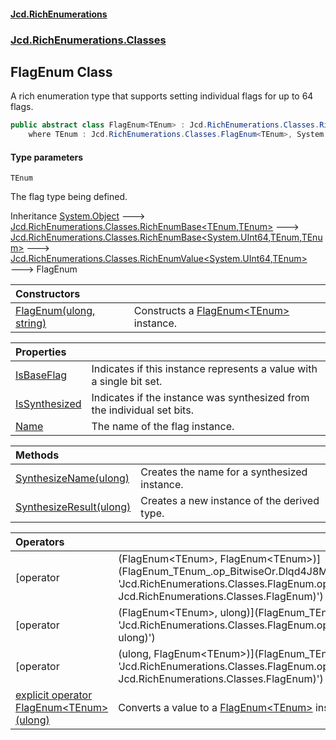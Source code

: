 #### [Jcd.RichEnumerations](index.md 'index')
### [Jcd.RichEnumerations.Classes](Jcd.RichEnumerations.Classes.md 'Jcd.RichEnumerations.Classes')

## FlagEnum<TEnum> Class

A rich enumeration type that supports setting individual flags for up to 64 flags.

```csharp
public abstract class FlagEnum<TEnum> : Jcd.RichEnumerations.Classes.RichEnumValue<ulong, TEnum>
    where TEnum : Jcd.RichEnumerations.Classes.FlagEnum<TEnum>, System.IEquatable<TEnum>, Jcd.RichEnumerations.IValueProvider<ulong>, new()
```
#### Type parameters

<a name='Jcd.RichEnumerations.Classes.FlagEnum_TEnum_.TEnum'></a>

`TEnum`

The flag type being defined.

Inheritance [System.Object](https://docs.microsoft.com/en-us/dotnet/api/System.Object 'System.Object') &#129106; [Jcd.RichEnumerations.Classes.RichEnumBase&lt;](RichEnumBase_TEnumeration,TEnumeratedItem_.md 'Jcd.RichEnumerations.Classes.RichEnumBase<TEnumeration,TEnumeratedItem>')[TEnum](FlagEnum_TEnum_.md#Jcd.RichEnumerations.Classes.FlagEnum_TEnum_.TEnum 'Jcd.RichEnumerations.Classes.FlagEnum<TEnum>.TEnum')[,](RichEnumBase_TEnumeration,TEnumeratedItem_.md 'Jcd.RichEnumerations.Classes.RichEnumBase<TEnumeration,TEnumeratedItem>')[TEnum](FlagEnum_TEnum_.md#Jcd.RichEnumerations.Classes.FlagEnum_TEnum_.TEnum 'Jcd.RichEnumerations.Classes.FlagEnum<TEnum>.TEnum')[&gt;](RichEnumBase_TEnumeration,TEnumeratedItem_.md 'Jcd.RichEnumerations.Classes.RichEnumBase<TEnumeration,TEnumeratedItem>') &#129106; [Jcd.RichEnumerations.Classes.RichEnumBase&lt;](RichEnumBase_TValue,TEnumeration,TEnumeratedItem_.md 'Jcd.RichEnumerations.Classes.RichEnumBase<TValue,TEnumeration,TEnumeratedItem>')[System.UInt64](https://docs.microsoft.com/en-us/dotnet/api/System.UInt64 'System.UInt64')[,](RichEnumBase_TValue,TEnumeration,TEnumeratedItem_.md 'Jcd.RichEnumerations.Classes.RichEnumBase<TValue,TEnumeration,TEnumeratedItem>')[TEnum](FlagEnum_TEnum_.md#Jcd.RichEnumerations.Classes.FlagEnum_TEnum_.TEnum 'Jcd.RichEnumerations.Classes.FlagEnum<TEnum>.TEnum')[,](RichEnumBase_TValue,TEnumeration,TEnumeratedItem_.md 'Jcd.RichEnumerations.Classes.RichEnumBase<TValue,TEnumeration,TEnumeratedItem>')[TEnum](FlagEnum_TEnum_.md#Jcd.RichEnumerations.Classes.FlagEnum_TEnum_.TEnum 'Jcd.RichEnumerations.Classes.FlagEnum<TEnum>.TEnum')[&gt;](RichEnumBase_TValue,TEnumeration,TEnumeratedItem_.md 'Jcd.RichEnumerations.Classes.RichEnumBase<TValue,TEnumeration,TEnumeratedItem>') &#129106; [Jcd.RichEnumerations.Classes.RichEnumValue&lt;](RichEnumValue_TValue,TEnum_.md 'Jcd.RichEnumerations.Classes.RichEnumValue<TValue,TEnum>')[System.UInt64](https://docs.microsoft.com/en-us/dotnet/api/System.UInt64 'System.UInt64')[,](RichEnumValue_TValue,TEnum_.md 'Jcd.RichEnumerations.Classes.RichEnumValue<TValue,TEnum>')[TEnum](FlagEnum_TEnum_.md#Jcd.RichEnumerations.Classes.FlagEnum_TEnum_.TEnum 'Jcd.RichEnumerations.Classes.FlagEnum<TEnum>.TEnum')[&gt;](RichEnumValue_TValue,TEnum_.md 'Jcd.RichEnumerations.Classes.RichEnumValue<TValue,TEnum>') &#129106; FlagEnum<TEnum>

| Constructors | |
| :--- | :--- |
| [FlagEnum(ulong, string)](FlagEnum_TEnum_..ctor.0Y0EP1PZf/Tcrc/7hqGjlA.md 'Jcd.RichEnumerations.Classes.FlagEnum<TEnum>.FlagEnum(ulong, string)') | Constructs a [FlagEnum&lt;TEnum&gt;](FlagEnum_TEnum_.md 'Jcd.RichEnumerations.Classes.FlagEnum<TEnum>') instance. |

| Properties | |
| :--- | :--- |
| [IsBaseFlag](FlagEnum_TEnum_.IsBaseFlag.md 'Jcd.RichEnumerations.Classes.FlagEnum<TEnum>.IsBaseFlag') | Indicates if this instance represents a value with a single bit set. |
| [IsSynthesized](FlagEnum_TEnum_.IsSynthesized.md 'Jcd.RichEnumerations.Classes.FlagEnum<TEnum>.IsSynthesized') | Indicates if the instance was synthesized from the individual set bits. |
| [Name](FlagEnum_TEnum_.Name.md 'Jcd.RichEnumerations.Classes.FlagEnum<TEnum>.Name') | The name of the flag instance. |

| Methods | |
| :--- | :--- |
| [SynthesizeName(ulong)](FlagEnum_TEnum_.SynthesizeName.TqJh0YeF2TizdJMs5fvqdw.md 'Jcd.RichEnumerations.Classes.FlagEnum<TEnum>.SynthesizeName(ulong)') | Creates the name for a synthesized instance. |
| [SynthesizeResult(ulong)](FlagEnum_TEnum_.SynthesizeResult.tqUTg8phGJTEaWkxFGhU0g.md 'Jcd.RichEnumerations.Classes.FlagEnum<TEnum>.SynthesizeResult(ulong)') | Creates a new instance of the derived type. |

| Operators | |
| :--- | :--- |
| [operator |(FlagEnum&lt;TEnum&gt;, FlagEnum&lt;TEnum&gt;)](FlagEnum_TEnum_.op_BitwiseOr.Dlqd4J8MygvxtzbqFJzXIg.md 'Jcd.RichEnumerations.Classes.FlagEnum<TEnum>.op_BitwiseOr(Jcd.RichEnumerations.Classes.FlagEnum<TEnum>, Jcd.RichEnumerations.Classes.FlagEnum<TEnum>)') | Perform a bitwise OR on the operands and convert to a [System.UInt64](https://docs.microsoft.com/en-us/dotnet/api/System.UInt64 'System.UInt64') |
| [operator |(FlagEnum&lt;TEnum&gt;, ulong)](FlagEnum_TEnum_.op_BitwiseOr.C/HI59YlDe4cYLrSXSDznQ.md 'Jcd.RichEnumerations.Classes.FlagEnum<TEnum>.op_BitwiseOr(Jcd.RichEnumerations.Classes.FlagEnum<TEnum>, ulong)') | Perform a bitwise OR on the operands and convert to a [System.UInt64](https://docs.microsoft.com/en-us/dotnet/api/System.UInt64 'System.UInt64') |
| [operator |(ulong, FlagEnum&lt;TEnum&gt;)](FlagEnum_TEnum_.op_BitwiseOr.tBC/we5LiQCVd0UVAjXTaA.md 'Jcd.RichEnumerations.Classes.FlagEnum<TEnum>.op_BitwiseOr(ulong, Jcd.RichEnumerations.Classes.FlagEnum<TEnum>)') | Perform a bitwise OR on the operands and convert to a [System.UInt64](https://docs.microsoft.com/en-us/dotnet/api/System.UInt64 'System.UInt64') |
| [explicit operator FlagEnum&lt;TEnum&gt;(ulong)](FlagEnum_TEnum_.op_Explicit.OHpGjsSkoqZg+hvrjtdCSw.md 'Jcd.RichEnumerations.Classes.FlagEnum<TEnum>.op_Explicit Jcd.RichEnumerations.Classes.FlagEnum<TEnum>(ulong)') | Converts a value to a [FlagEnum&lt;TEnum&gt;](FlagEnum_TEnum_.md 'Jcd.RichEnumerations.Classes.FlagEnum<TEnum>') instance. |
